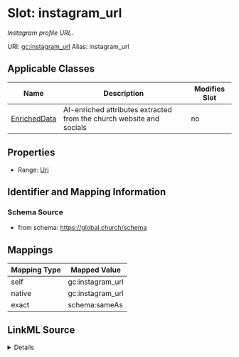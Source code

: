 

# Slot: instagram_url 


_Instagram profile URL._





URI: [gc:instagram_url](https://global.church/schema/instagram_url)
Alias: instagram_url

<!-- no inheritance hierarchy -->





## Applicable Classes

| Name | Description | Modifies Slot |
| --- | --- | --- |
| [EnrichedData](EnrichedData.md) | AI-enriched attributes extracted from the church website and socials |  no  |






## Properties

* Range: [Uri](Uri.md)




## Identifier and Mapping Information






### Schema Source


* from schema: https://global.church/schema




## Mappings

| Mapping Type | Mapped Value |
| ---  | ---  |
| self | gc:instagram_url |
| native | gc:instagram_url |
| exact | schema:sameAs |




## LinkML Source

<details>
```yaml
name: instagram_url
description: Instagram profile URL.
from_schema: https://global.church/schema
exact_mappings:
- schema:sameAs
rank: 1000
alias: instagram_url
domain_of:
- EnrichedData
range: uri

```
</details>